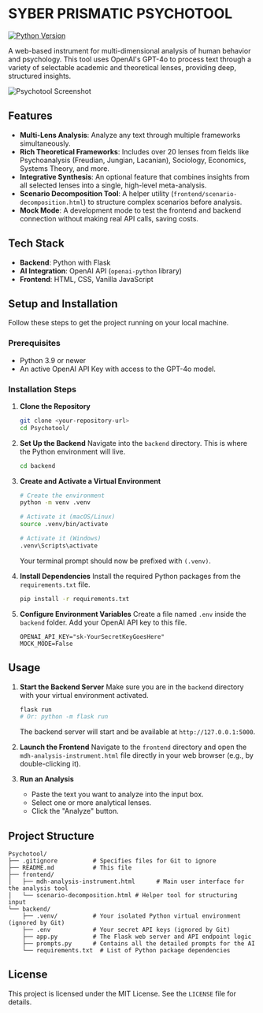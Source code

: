
# SYBER PRISMATIC PSYCHOTOOL

[![Python Version](https://img.shields.io/badge/python-3.9%2B-blue.svg)](https://www.python.org/downloads/)

A web-based instrument for multi-dimensional analysis of human behavior and psychology. This tool uses OpenAI's GPT-4o to process text through a variety of selectable academic and theoretical lenses, providing deep, structured insights.

![Psychotool Screenshot]([img]https://i.imgur.com/oWhYlsz.png[/img])

## Features

- **Multi-Lens Analysis**: Analyze any text through multiple frameworks simultaneously.
- **Rich Theoretical Frameworks**: Includes over 20 lenses from fields like Psychoanalysis (Freudian, Jungian, Lacanian), Sociology, Economics, Systems Theory, and more.
- **Integrative Synthesis**: An optional feature that combines insights from all selected lenses into a single, high-level meta-analysis.
- **Scenario Decomposition Tool**: A helper utility (`frontend/scenario-decomposition.html`) to structure complex scenarios before analysis.
- **Mock Mode**: A development mode to test the frontend and backend connection without making real API calls, saving costs.

## Tech Stack

- **Backend**: Python with Flask
- **AI Integration**: OpenAI API (`openai-python` library)
- **Frontend**: HTML, CSS, Vanilla JavaScript

## Setup and Installation

Follow these steps to get the project running on your local machine.

### Prerequisites

- Python 3.9 or newer
- An active OpenAI API Key with access to the GPT-4o model.

### Installation Steps

1.  **Clone the Repository**
    ```bash
    git clone <your-repository-url>
    cd Psychotool/
    ```

2.  **Set Up the Backend**
    Navigate into the `backend` directory. This is where the Python environment will live.
    ```bash
    cd backend
    ```

3.  **Create and Activate a Virtual Environment**
    
    ```bash
    # Create the environment
    python -m venv .venv

    # Activate it (macOS/Linux)
    source .venv/bin/activate

    # Activate it (Windows)
    .venv\Scripts\activate
    ```
    Your terminal prompt should now be prefixed with `(.venv)`.

4.  **Install Dependencies**
    Install the required Python packages from the `requirements.txt` file.
    ```bash
    pip install -r requirements.txt
    ```

5.  **Configure Environment Variables**
    Create a file named `.env` inside the `backend` folder. Add your OpenAI API key to this file.
    ```
    OPENAI_API_KEY="sk-YourSecretKeyGoesHere"
    MOCK_MODE=False
    ```

## Usage

1.  **Start the Backend Server**
    Make sure you are in the `backend` directory with your virtual environment activated.
    ```bash
    flask run
    # Or: python -m flask run
    ```
    The backend server will start and be available at `http://127.0.0.1:5000`.

2.  **Launch the Frontend**
    Navigate to the `frontend` directory and open the `mdh-analysis-instrument.html` file directly in your web browser (e.g., by double-clicking it).

3.  **Run an Analysis**
    - Paste the text you want to analyze into the input box.
    - Select one or more analytical lenses.
    - Click the "Analyze" button.

## Project Structure

```
Psychotool/
├── .gitignore          # Specifies files for Git to ignore
├── README.md           # This file
├── frontend/
│   ├── mdh-analysis-instrument.html      # Main user interface for the analysis tool
│   └── scenario-decomposition.html # Helper tool for structuring input
└── backend/
    ├── .venv/          # Your isolated Python virtual environment (ignored by Git)
    ├── .env            # Your secret API keys (ignored by Git)
    ├── app.py          # The Flask web server and API endpoint logic
    ├── prompts.py      # Contains all the detailed prompts for the AI
    └── requirements.txt  # List of Python package dependencies
```

## License

This project is licensed under the MIT License. See the `LICENSE` file for details.

````
